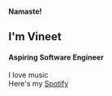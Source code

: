 #### Namaste!
## I'm Vineet
#### Aspiring Software Engineer

I love music   
Here's my [Spotify](https://open.spotify.com/user/31s64xobier5li5jhpkd7tx6esti)
